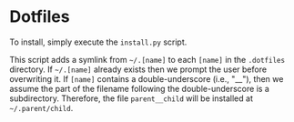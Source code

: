 # Dotfiles
To install, simply execute the ``install.py`` script.

This script adds a symlink from ``~/.[name]`` to each ``[name]`` in the
``.dotfiles`` directory.  If ``~/.[name]`` already exists then we prompt the
user before overwriting it. If ``[name]`` contains a double-underscore (i.e.,
"__"), then we assume the part of the filename following the double-underscore
is a subdirectory. Therefore, the file ``parent__child`` will be installed at
``~/.parent/child``.
